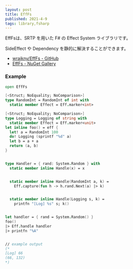 ```yaml
---
layout: post
title: EffFs
published: 2021-4-9
tags: library,fsharp
---
```


EffFsは、SRTP を用いた F# の Effect System ライブラリです。

SideEffect や Dependency を静的に解決することができます。

- [wraikny/EffFs - GitHub](https://github.com/wraikny/EffFs)
- [EffFs - NuGet Gallery](https://www.nuget.org/packages/EffFs/)

<!--more-->

### Example

```fsharp
open EffFs

[<Struct; NoEquality; NoComparison>]
type RandomInt = RandomInt of int with
  static member Effect = Eff.marker<int>

[<Struct; NoEquality; NoComparison>]
type Logging = Logging of string with
  static member Effect = Eff.marker<unit>
let inline foo() = eff {
  let! a = RandomInt 100
  do! Logging (sprintf "%d" a)
  let b = a + a
  return (a, b)
}


type Handler = { rand: System.Random } with
  static member inline Handle(x) = x


  static member inline Handle(RandomInt a, k) =
    Eff.capture(fun h -> h.rand.Next(a) |> k)


  static member inline Handle(Logging s, k) =
    printfn "[Log] %s" s; k()


let handler = { rand = System.Random() }
foo()
|> Eff.handle handler
|> printfn "%A"


// example output
(*
[Log] 66
(66, 132)
*)
```
